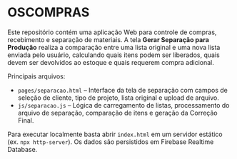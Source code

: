 # OSCOMPRAS

Este repositório contém uma aplicação Web para controle de compras, recebimento e separação de materiais. A tela **Gerar Separação para Produção** realiza a comparação entre uma lista original e uma nova lista enviada pelo usuário, calculando quais itens podem ser liberados, quais devem ser devolvidos ao estoque e quais requerem compra adicional.

Principais arquivos:

- `pages/separacao.html` – Interface da tela de separação com campos de seleção de cliente, tipo de projeto, lista original e upload de arquivo.
- `js/separacao.js` – Lógica de carregamento de listas, processamento do arquivo de separação, comparação de itens e geração da Correção Final.

Para executar localmente basta abrir `index.html` em um servidor estático (ex. `npx http-server`). Os dados são persistidos em Firebase Realtime Database.
